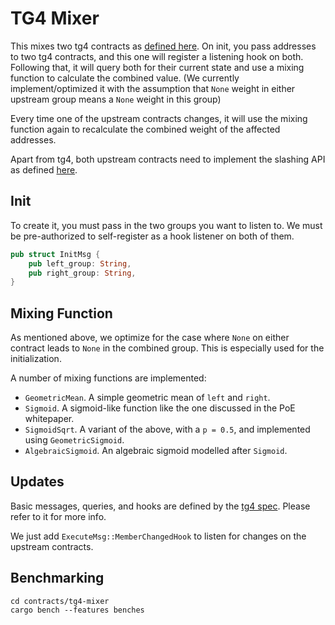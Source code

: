 # TG4 Mixer

This mixes two tg4 contracts as [defined here](https://github.com/confio/tgrade-contracts/issues/8).
On init, you pass addresses to two tg4 contracts, and this one will
register a listening hook on both. Following that, it will query both
for their current state and use a mixing function to calculate the combined value.
(We currently implement/optimized it with the assumption that `None` weight in
either upstream group means a `None` weight in this group)

Every time one of the upstream contracts changes, it will use the mixing
function again to recalculate the combined weight of the affected addresses.

Apart from tg4, both upstream contracts need to implement the slashing API as
defined [here](https://github.com/confio/tgrade-contracts/blob/ad07cbe848a7d9a439b9fad9c92881753238498f/packages/utils/src/slashers.rs#L55-L84).

## Init

To create it, you must pass in the two groups you want to listen to.
We must be pre-authorized to self-register as a hook listener on both of them.

```rust
pub struct InitMsg {
    pub left_group: String,
    pub right_group: String,
}
```

## Mixing Function

As mentioned above, we optimize for the case where `None` on either
contract leads to `None` in the combined group. This is especially used
for the initialization.

A number of mixing functions are implemented:
 - `GeometricMean`. A simple geometric mean of `left` and `right`.
 - `Sigmoid`. A sigmoid-like function like the one discussed in the PoE whitepaper.
 - `SigmoidSqrt`. A variant of the above, with a `p = 0.5`, and implemented using `GeometricSigmoid`.
 - `AlgebraicSigmoid`. An algebraic sigmoid modelled after `Sigmoid`.

## Updates

Basic messages, queries, and hooks are defined by the
[tg4 spec](../../packages/tg4/README.md). Please refer to it for more info.

We just add `ExecuteMsg::MemberChangedHook` to listen for changes on the
upstream contracts.

## Benchmarking

```
cd contracts/tg4-mixer
cargo bench --features benches
```
